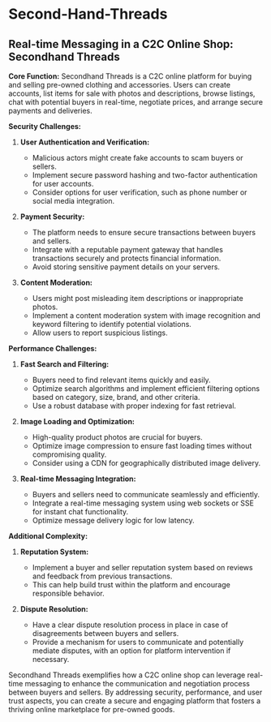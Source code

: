 # Second-Hand-Threads
## Real-time Messaging in a C2C Online Shop: Secondhand Threads

**Core Function:** Secondhand Threads is a C2C online platform for buying and selling pre-owned clothing and accessories. Users can create accounts, list items for sale with photos and descriptions, browse listings, chat with potential buyers in real-time, negotiate prices, and arrange secure payments and deliveries.

**Security Challenges:**

1. **User Authentication and Verification:**
   - Malicious actors might create fake accounts to scam buyers or sellers.
   - Implement secure password hashing and two-factor authentication for user accounts.
   - Consider options for user verification, such as phone number or social media integration.

2. **Payment Security:**
   - The platform needs to ensure secure transactions between buyers and sellers.
   - Integrate with a reputable payment gateway that handles transactions securely and protects financial information.
   - Avoid storing sensitive payment details on your servers.

3. **Content Moderation:**
   - Users might post misleading item descriptions or inappropriate photos.
   - Implement a content moderation system with image recognition and keyword filtering to identify potential violations.
   - Allow users to report suspicious listings.

**Performance Challenges:**

1. **Fast Search and Filtering:**
   - Buyers need to find relevant items quickly and easily.
   - Optimize search algorithms and implement efficient filtering options based on category, size, brand, and other criteria.
   - Use a robust database with proper indexing for fast retrieval.

2. **Image Loading and Optimization:**
   - High-quality product photos are crucial for buyers.
   - Optimize image compression to ensure fast loading times without compromising quality.
   - Consider using a CDN for geographically distributed image delivery.

3. **Real-time Messaging Integration:**
   - Buyers and sellers need to communicate seamlessly and efficiently.
   - Integrate a real-time messaging system using web sockets or SSE for instant chat functionality.
   - Optimize message delivery logic for low latency.

**Additional Complexity:**

1. **Reputation System:**
   - Implement a buyer and seller reputation system based on reviews and feedback from previous transactions.
   - This can help build trust within the platform and encourage responsible behavior.

2. **Dispute Resolution:**
   - Have a clear dispute resolution process in place in case of disagreements between buyers and sellers.
   - Provide a mechanism for users to communicate and potentially mediate disputes, with an option for platform intervention if necessary.

Secondhand Threads exemplifies how a C2C online shop can leverage real-time messaging to enhance the communication and negotiation process between buyers and sellers. By addressing security, performance, and user trust aspects, you can create a secure and engaging platform that fosters a thriving online marketplace for pre-owned goods.

